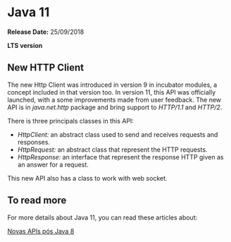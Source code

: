 # Java 11

**Release Date:** 25/09/2018

**LTS version**

## New HTTP Client

The new Http Client was introduced in version 9 in incubator modules, a concept included in that version too. 
In version 11, this API was officially launched, with a some improvements made from user feedback. 
The new API is in _java.net.http_ package and bring support to _HTTP/1.1_ and _HTTP/2_.

There is three principals classes in this API:

* *HttpClient:* an abstract class used to send and receives requests and responses.
* *HttpRequest:* an abstract class that represent the HTTP requests.
* *HttpResponse:* an interface that represent the response HTTP given as an answer for a request.

This new API also has a class to work with web socket.

## To read more

For more details about Java 11, you can read these articles about:

[Novas APIs pós Java 8](https://frozendo.medium.com/novas-apis-p%C3%B3s-java-8-4a1a05a93a93#5d89)